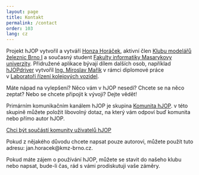 ```yaml
---
layout: page
title: Kontakt
permalink: /contact
order: 103
lang: cz
---
```


Projekt hJOP vytvořil a vytváří [Honza Horáček](http://apophis.cz/), aktivní člen
[Klubu modelářů železnic Brno I](http://kmz-brno.cz/) a současný student
[Fakulty informatiky Masarykovy univerzity](http://fi.muni.cz/). Přidružené
aplikace bývají dílem dalších osob, například [hJOPdriver](/hJOPdriver)
vytvořil [Ing. Miroslav Mařík](http://is.mendelu.cz/lide/clovek.pl?id=43049)
v rámci diplomové práce v [Laboratoří řízení kolejových
vozidel](http://lrkv.pef.mendelu.cz/).

Máte nápad na vylepšení? Něco vám v hJOP nesedí? Chcete se na něco zeptat? Nebo
se chcete připojit k vývoji? Dejte vědět!

Primárním komunikačním kanálem hJOP je skupina [Komunita hJOP](/community).
v této skupině můžete položit libovolný dotaz, na který vám odpoví buď komunita
nebo přímo autor hJOP.

<a class="btn btn-center" style="width: 400px;" href="/community">Chci být součástí komunity uživatelů hJOP</a>

Pokud z nějakého důvodu chcete napsat pouze autorovi, můžete použít tuto adresu:
jan.horacek<span style="display: none;">spam</span>@kmz-brno.cz.

Pokud máte zájem o používání hJOP, můžete se stavit do našeho klubu nebo
napsat, bude-li čas, rád s vámi prodiskutuji vaše záměry.

